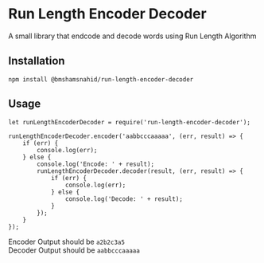 Run Length Encoder Decoder
=========

A small library that endcode and decode words using Run Length Algorithm

## Installation

  `npm install @bmshamsnahid/run-length-encoder-decoder`

## Usage

    let runLengthEncoderDecoder = require('run-length-encoder-decoder');
    
    runLengthEncoderDecoder.encoder('aabbcccaaaaa', (err, result) => {
        if (err) {
            console.log(err);
        } else {
            console.log('Encode: ' + result);
            runLengthEncoderDecoder.decoder(result, (err, result) => {
                if (err) {
                    console.log(err);
                } else {
                    console.log('Decode: ' + result);
                }
            });
        }
    });
  
  
  Encoder Output should be `a2b2c3a5`  
  Decoder Output should be `aabbcccaaaaa`
